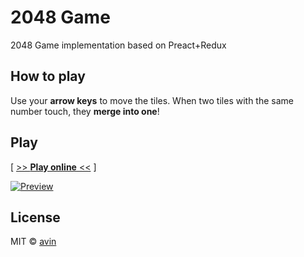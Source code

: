 # 2048 Game

2048 Game implementation based on Preact+Redux

## How to play

Use your __arrow keys__ to move the tiles. When two tiles with 
the same number touch, they __merge into one__!

## Play

[ [>> **Play online** <<](https://avin.github.io/2048-game ) ]

[![Preview](../assets/preview.png)](https://avin.github.io/2048-game )

## License

MIT © [avin](https://github.com/avin)
